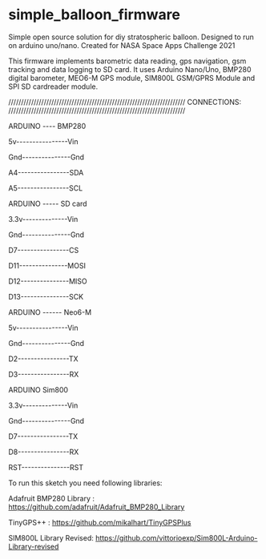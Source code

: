 # simple_balloon_firmware
Simple open source solution for diy stratospheric balloon. Designed to run on arduino uno/nano. Created for NASA Space Apps Challenge 2021 

This firmware implements barometric data reading, gps navigation, gsm tracking and data logging to SD card.
It uses Arduino Nano/Uno, BMP280 digital barometer, MEO6-M GPS module, SIM800L GSM/GPRS Module and SPI SD cardreader module.



//////////////////////////////////////////////////////////////////////
CONNECTIONS:
//////////////////////////////////////////////////////////////////////



ARDUINO ---- BMP280

5v----------------Vin

Gnd---------------Gnd

A4----------------SDA

A5----------------SCL






ARDUINO ----- SD card

3.3v--------------Vin

Gnd---------------Gnd

D7----------------CS

D11---------------MOSI

D12---------------MISO

D13---------------SCK




ARDUINO ------ Neo6-M

5v----------------Vin

Gnd---------------Gnd

D2----------------TX

D3----------------RX





ARDUINO          Sim800

3.3v--------------Vin

Gnd---------------Gnd

D7----------------TX

D8----------------RX

RST---------------RST






To run this sketch you need following libraries:

Adafruit BMP280 Library : https://github.com/adafruit/Adafruit_BMP280_Library

TinyGPS++ : https://github.com/mikalhart/TinyGPSPlus

SIM800L Library Revised: https://github.com/vittorioexp/Sim800L-Arduino-Library-revised

